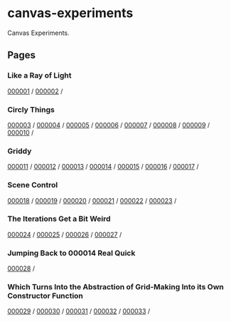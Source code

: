 # canvas-experiments

Canvas Experiments.

## Pages

### Like a Ray of Light

[000001](./000001/) / 
[000002](./000002/) / 

### Circly Things

[000003](./000003/) / 
[000004](./000004/) / 
[000005](./000005/) / 
[000006](./000006/) / 
[000007](./000007/) / 
[000008](./000008/) / 
[000009](./000009/) / 
[000010](./000010/) / 

### Griddy

[000011](./000011/) / 
[000012](./000012/) / 
[000013](./000013/) / 
[000014](./000014/) / 
[000015](./000015/) / 
[000016](./000016/) / 
[000017](./000017/) / 

### Scene Control

[000018](./000018/) / 
[000019](./000019/) / 
[000020](./000020/) / 
[000021](./000021/) / 
[000022](./000022/) / 
[000023](./000023/) / 

### The Iterations Get a Bit Weird

[000024](./000024/) / 
[000025](./000025/) / 
[000026](./000026/) / 
[000027](./000027/) / 

### Jumping Back to 000014 Real Quick

[000028](./000028/) / 

### Which Turns Into the Abstraction of Grid-Making Into its Own Constructor Function

[000029](./000029/) / 
[000030](./000030/) / 
[000031](./000031/) / 
[000032](./000032/) / 
[000033](./000033/) / 


